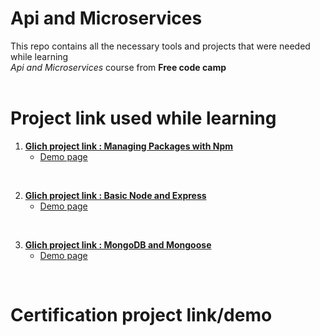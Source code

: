 # Api and Microservices 

This repo contains all the necessary tools and projects that were needed while learning <br> *Api and Microservices* course from **Free code camp** <br> <br>

# Project link used while learning

1. [**Glich project link : Managing Packages with Npm**](https://glitch.com/~fcc-package-js)
    * [Demo page](https://fcc-package-js.glitch.me)
<br> 

2. [**Glich project link : Basic Node and Express**](https://glitch.com/~basic-node-and-express-learning)
    * [Demo page](https://basic-node-and-express-learning.glitch.me)
<br>

3. [**Glich project link : MongoDB and Mongoose**](https://glitch.com/~mongodb-and-mongoose-learning)
    * [Demo page](https://mongodb-and-mongoose-learning.glitch.me)
<br>

# Certification project link/demo <br>
 